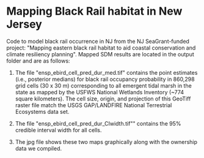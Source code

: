 # Mapping Black Rail habitat in New Jersey
Code to model black rail occurrence in NJ from the NJ SeaGrant-funded project: "Mapping eastern black rail habitat to aid coastal conservation and climate resiliency planning". Mapped SDM results are located in the output folder and are as follows:

1. The file "ensp_ebird_cell_pred_dur_med.tif" contains the point estimates (i.e., posterior medians) for black rail occupancy probability in 860,298 grid cells (30 x 30 m) corresponding to all emergent tidal marsh in the state as mapped by the USFWS National Wetlands Inventory (~774 square kilometers). The cell size, origin, and projection of this GeoTiff raster file match the USGS GAP/LANDFIRE National Terrestrial Ecosystems data set.

2. The file "ensp_ebird_cell_pred_dur_CIwidth.tif"" contains the 95% credible interval width for all cells.

3. The jpg file shows these two maps graphically along with the ownership data we compiled.



